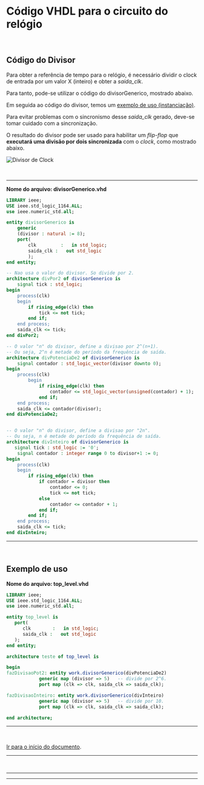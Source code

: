 <a name="inicio"></a>

# Código VHDL para o circuito do relógio

<br>

## Código do Divisor

Para obter a referência de tempo para o relógio, é necessário dividir o clock de entrada por um valor X (inteiro) e obter a _saida_clk_.

Para tanto, pode-se utilizar o código do divisorGenerico, mostrado abaixo.

Em seguida ao código do divisor, temos um [exemplo de uso (instanciação)](#topLevel).

Para evitar problemas com o sincronismo desse _saida_clk_ gerado, deve-se tomar cuidado com a sincronização.

O resultado do divisor pode ser usado para habilitar um _flip-flop_ que **executará uma divisão por dois sincronizada** com o _clock_, como mostrado abaixo.

![Divisor de Clock](../imagensVHDL/clockDomainSynchronizedPCFS.svg)

<br>

***

**Nome do arquivo: divisorGenerico.vhd**

```vhdl
LIBRARY ieee;
USE ieee.std_logic_1164.ALL;
use ieee.numeric_std.all;

entity divisorGenerico is
    generic
    (divisor : natural := 8);
    port(
        clk         :   in std_logic;
        saida_clk :   out std_logic
        );
end entity;

-- Nao usa o valor do divisor. So divide por 2.
architecture divPor2 of divisorGenerico is
    signal tick : std_logic;
begin
    process(clk)
    begin
        if rising_edge(clk) then
            tick <= not tick;
        end if;
    end process;
    saida_clk <= tick;
end divPor2;

-- O valor "n" do divisor, define a divisao por 2^(n+1).
-- Ou seja, 2^n é metade do período da frequência de saída.
architecture divPotenciaDe2 of divisorGenerico is
    signal contador : std_logic_vector(divisor downto 0);
begin
    process(clk)
        begin
            if rising_edge(clk) then
                contador <= std_logic_vector(unsigned(contador) + 1);
            end if;
    end process;
    saida_clk <= contador(divisor);
end divPotenciaDe2;


-- O valor "n" do divisor, define a divisao por "2n".
-- Ou seja, n é metade do período da frequência de saída.
architecture divInteiro of divisorGenerico is
   signal tick : std_logic := '0';
    signal contador : integer range 0 to divisor+1 := 0;
begin
    process(clk)
    begin
        if rising_edge(clk) then
            if contador = divisor then
                contador <= 0;
                tick <= not tick;
            else
                contador <= contador + 1;
            end if;
        end if;
    end process;
    saida_clk <= tick;
end divInteiro;
```

***

<br>

<a name="topLevel"></a>

## Exemplo de uso

**Nome do arquivo: top_level.vhd**

```vhd
LIBRARY ieee;
USE ieee.std_logic_1164.ALL;
use ieee.numeric_std.all;

entity top_level is
   port(
      clk        :   in std_logic;
      saida_clk :   out std_logic
   );
end entity;

architecture teste of top_level is

begin
fazDivisaoPot2: entity work.divisorGenerico(divPotenciaDe2)
            generic map (divisor => 5)   -- divide por 2^6.
            port map (clk => clk, saida_clk => saida_clk);

fazDivisaoInteiro: entity work.divisorGenerico(divInteiro)
            generic map (divisor => 5)   -- divide por 10.
            port map (clk => clk, saida_clk => saida_clk);

end architecture;

```

***

<br>

<a name="fimDocumento"></a> [Ir para o início do documento](#inicio).


***

<br>

***

***

<!-- FIM -->
